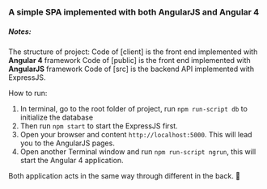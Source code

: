 ### A simple SPA implemented with both **AngularJS** and **Angular 4**
##### Notes:

The structure of project:
Code of [client] is the front end implemented with **Angular 4** framework
Code of [public] is the front end implemented with **AngularJS** framework
Code of [src] is the backend API implemented with ExpressJS.

How to run:
1. In terminal, go to the root folder of project, run `npm run-script db` to initialize the database
2. Then run `npm start` to start the ExpressJS first.
3. Open your browser and content `http://localhost:5000`. This will lead you to the AngularJS pages.
4. Open another Terminal window and run `npm run-script ngrun`, this will start the Angular 4 application.

Both application acts in the same way through different in the back.  :metal: 
